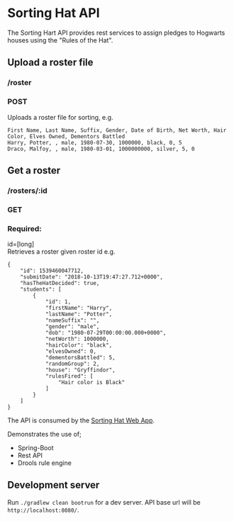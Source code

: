 # Sorting Hat API

The Sorting Hart API provides rest services to assign pledges to Hogwarts houses using the "Rules of the Hat".

## Upload a roster file
### /roster
### POST
Uploads a roster file for sorting, e.g. 
```
First Name, Last Name, Suffix, Gender, Date of Birth, Net Worth, Hair Color, Elves Owned, Dementors Battled
Harry, Potter, , male, 1980-07-30, 1000000, black, 0, 5
Draco, Malfoy, , male, 1980-03-01, 1000000000, silver, 5, 0
```

## Get a roster
### /rosters/:id
### GET
### Required:
id=[long]  
Retrieves a roster given roster id e.g.
```
{
    "id": 1539460047712,
    "submitDate": "2018-10-13T19:47:27.712+0000",
    "hasTheHatDecided": true,
    "students": [
        {
            "id": 1,
            "firstName": "Harry",
            "lastName": "Potter",
            "nameSuffix": "",
            "gender": "male",
            "dob": "1980-07-29T00:00:00.000+0000",
            "netWorth": 1000000,
            "hairColor": "black",
            "elvesOwned": 0,
            "dementorsBattled": 5,
            "randomGroup": 2,
            "house": "Gryffindor",
            "rulesFired": [
                "Hair color is Black"
            ]
        }
    ]
}
```

The API is consumed by the [Sorting Hat Web App](https://github.com/mpdroid/hat-web/blob/master/README.md).

Demonstrates the use of;
- Spring-Boot
- Rest API
- Drools rule engine

## Development server

Run `./gradlew clean bootrun` for a dev server. API base url will be `http://localhost:8080/`. 


